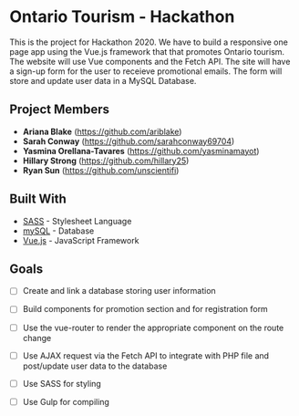 # Ontario Tourism - Hackathon 
This is the project for Hackathon 2020. We have to build a responsive one page app using the Vue.js framework that that promotes Ontario tourism. The website will use Vue components and the Fetch API. The site will have a sign-up form for the user to receieve promotional emails. The form will store and update user data in a MySQL Database. 

## Project Members

* **Ariana Blake** (https://github.com/ariblake)
* **Sarah Conway** (https://github.com/sarahconway69704)
* **Yasmina Orellana-Tavares** (https://github.com/yasminamayot)
* **Hillary Strong** (https://github.com/hillary25)
* **Ryan Sun** (https://github.com/unscientifi)

## Built With

* [SASS](https://sass-lang.com/) - Stylesheet Language
* [mySQL](https://www.mysql.com/) - Database
* [Vue.js](https://vuejs.org/) - JavaScript Framework

## Goals

- [ ] Create and link a database storing user information
- [ ] Build components for promotion section and for registration form
- [ ] Use the vue-router to render the appropriate component on the route change
- [ ] Use AJAX request via the Fetch API to integrate with PHP file and post/update user data to the database
- [ ] Use SASS for styling
- [ ] Use Gulp for compiling

